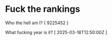 # Fuck the rankings

Who the hell am I?
{ 9225452 }

What fucking year is it?
[ 2025-03-18T12:50:00Z ]
